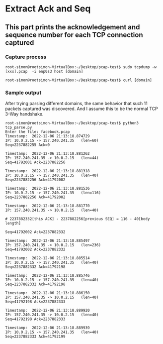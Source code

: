 # Extract Ack and Seq

## This part prints the acknowledgement and sequence number for each TCP connection captured

### Capture process

```command
root-simon@rootsimon-VirtualBox:~/Desktop/pcap-test$ sudo tcpdump -w [xxx].pcap  -i enp0s3 host [domain]

root-simon@rootsimon-VirtualBox:~/Desktop/pcap-test$ curl [domain]
```

### Sample output

After trying parsing different domains, the same behavior that such 11 packets captured was discovered. And I assume this to be the normal TCP 3-Way handshake.

```command
root-simon@rootsimon-VirtualBox:~/Desktop/pcap-test$ python3 tcp_parse.py
Enter the file: facebook.pcap
Timestamp:  2022-12-06 21:13:18.874729
IP: 10.0.2.15 -> 157.240.241.35   (len=60) 
Seq=2237882255 Ack=0 

Timestamp:  2022-12-06 21:13:18.881262
IP: 157.240.241.35 -> 10.0.2.15   (len=44) 
Seq=41792001 Ack=2237882256 

Timestamp:  2022-12-06 21:13:18.881318
IP: 10.0.2.15 -> 157.240.241.35   (len=40) 
Seq=2237882256 Ack=41792002 

Timestamp:  2022-12-06 21:13:18.881536
IP: 10.0.2.15 -> 157.240.241.35   (len=116) 
Seq=2237882256 Ack=41792002 

Timestamp:  2022-12-06 21:13:18.881770
IP: 157.240.241.35 -> 10.0.2.15   (len=40) 

# 2237882332[this ACK] - 2237882256[previous SEQ] = 116 - 40[body length]

Seq=41792002 Ack=2237882332 

Timestamp:  2022-12-06 21:13:18.885497
IP: 157.240.241.35 -> 10.0.2.15   (len=236) 
Seq=41792002 Ack=2237882332 

Timestamp:  2022-12-06 21:13:18.885514
IP: 10.0.2.15 -> 157.240.241.35   (len=40) 
Seq=2237882332 Ack=41792198 

Timestamp:  2022-12-06 21:13:18.885746
IP: 10.0.2.15 -> 157.240.241.35   (len=40) 
Seq=2237882332 Ack=41792198 

Timestamp:  2022-12-06 21:13:18.886150
IP: 157.240.241.35 -> 10.0.2.15   (len=40) 
Seq=41792198 Ack=2237882333 

Timestamp:  2022-12-06 21:13:18.889920
IP: 157.240.241.35 -> 10.0.2.15   (len=40) 
Seq=41792198 Ack=2237882333 

Timestamp:  2022-12-06 21:13:18.889939
IP: 10.0.2.15 -> 157.240.241.35   (len=40) 
Seq=2237882333 Ack=41792199 

```
